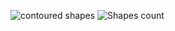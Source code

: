 ![contoured shapes](https://github.com/user-attachments/assets/d2089045-c9a8-42d4-beec-bdfe35e17393)
![Shapes count](https://github.com/user-attachments/assets/225b0dd3-7416-40d7-b019-d5b690155d9b)


